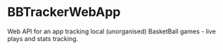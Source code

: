 # BBTrackerWebApp
Web API for an app tracking local (unorganised) BasketBall games - live plays and stats tracking.
